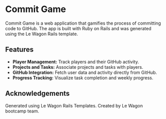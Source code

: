 # Commit Game

Commit Game is a web application that gamifies the process of committing code to GitHub. The app is built with Ruby on Rails and was generated using the Le Wagon Rails template.

## Features

- **Player Management:** Track players and their GitHub activity.
- **Projects and Tasks:** Associate projects and tasks with players.
- **GitHub Integration:** Fetch user data and activity directly from GitHub.
- **Progress Tracking:** Visualize task completion and weekly progress.

## Acknowledgements

Generated using Le Wagon Rails Templates.
Created by Le Wagon bootcamp team.
